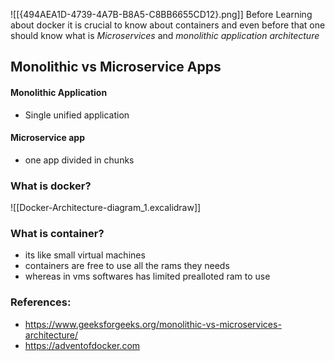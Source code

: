 ![[{494AEA1D-4739-4A7B-B8A5-C8BB6655CD12}.png]]
Before Learning about docker it is crucial to know about containers and even before that one should know what is *Microservices* and *monolithic application architecture*

## Monolithic vs Microservice Apps
#### Monolithic Application
- Single unified application

#### Microservice app
- one app divided in chunks
### What is docker?

![[Docker-Architecture-diagram_1.excalidraw]]
### What is container?
- its like small virtual machines
- containers are free to use all the rams they needs
- whereas in vms softwares has limited prealloted ram to use

### References:
- https://www.geeksforgeeks.org/monolithic-vs-microservices-architecture/
- https://adventofdocker.com


